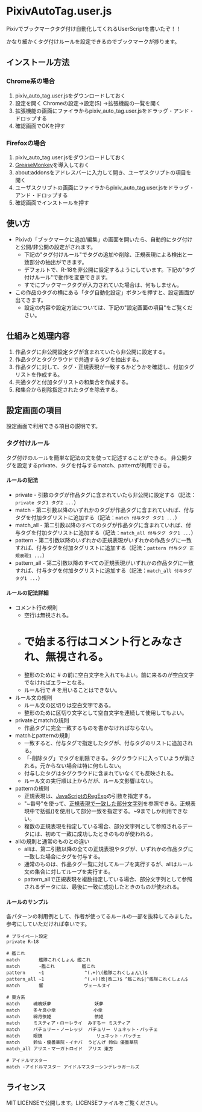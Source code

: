# PixivAutoTag.user.js
Pixivでブックマークタグ付け自動化してくれるUserScriptを書いたぞ！！

かなり細かくタグ付けルールを設定できるのでブックマークが捗ります。

インストール方法
-----
### Chrome系の場合
1. pixiv\_auto\_tag.user.jsをダウンロードしておく
2. 設定を開く Chromeの設定→設定(S) →拡張機能の一覧を開く
3. 拡張機能の画面にファイラからpixiv\_auto\_tag.user.jsをドラッグ・アンド・ドロップする
4. 確認画面でOKを押す

### Firefoxの場合
1. pixiv\_auto\_tag.user.jsをダウンロードしておく
2. [GreaseMonkey](https://addons.mozilla.org/ja/firefox/addon/greasemonkey/)を導入しておく
3. about:addonsをアドレスバーに入力して開き、ユーザスクリプトの項目を開く
4. ユーザスクリプトの画面にファイラからpixiv\_auto\_tag.user.jsをドラッグ・アンド・ドロップする
5. 確認画面でインストールを押す

使い方
-----
* Pixivの「ブックマークに追加/編集」の画面を開いたら、自動的にタグ付けと公開/非公開の設定がされます。
  * 下記の"タグ付けルール"でタグの追加や削除、正規表現による検出と一致部分の抽出ができます。
  * デフォルトで、R-18を非公開に設定するようにしています。下記の"タグ付けルール"で動作を変更できます。
  * すでにブックマークタグが入力されていた場合は、何もしません。
* この作品のタグの横にある「タグ自動化設定」ボタンを押すと、設定画面が出てきます。
  * 設定の内容や設定方法については、下記の"設定画面の項目"をご覧ください。

仕組みと処理内容
-----
1. 作品タグに非公開設定タグが含まれていたら非公開に設定する。
2. 作品タグとタグクラウドで共通するタグを抽出する。
3. 作品タグに対して、タグ・正規表現が一致するかどうかを確認し、付加タグリストを作成する。
4. 共通タグと付加タグリストの和集合を作成する。
5. 和集合から削除指定されたタグを除去する。

設定画面の項目
-----
設定画面で利用できる項目の説明です。

### タグ付けルール
タグ付けのルールを簡単な記法の文を使って記述することができる。
非公開タグを設定するprivate、タグを付与するmatch、patternが利用できる。

#### ルールの記法
* private      - 引数のタグが作品タグに含まれていたら非公開に設定する（記法：`private タグ1 タグ2 ...`）
* match        - 第二引数以降のいずれかのタグが作品タグに含まれていれば、付与タグを付加タグリストに追加する（記法：`match 付与タグ タグ1 ...`）
* match\_all   - 第二引数以降のすべてのタグが作品タグに含まれていれば、付与タグを付加タグリストに追加する（記法：`match_all 付与タグ タグ1 ...`）
* pattern      - 第二引数以降のいずれかの正規表現がいずれかの作品タグに一致すれば、付与タグを付加タグリストに追加する（記法：`pattern 付与タグ 正規表現1 ...`）
* pattern\_all - 第二引数以降のすべての正規表現がいずれかの作品タグに一致すれば、付与タグを付加タグリストに追加する（記法：`match_all 付与タグ タグ1 ...`）

#### ルールの記法詳細
* コメント行の規則
	* 空行は無視される。
	* # で始まる行はコメント行とみなされ、無視される。
	* 整形のために # の前に空白文字を入れてもよい。前に来るのが空白文字でなければエラーとなる。
	* ルール行で # を用いることはできない。
* ルール文の規則
	* ルール文の区切りは空白文字である。
	* 整形のために区切り文字として空白文字を連続して使用してもよい。
* privateとmatchの規則
	* 作品タグに完全一致するものを書かなければならない。
* matchとpatternの規則
	* 一致すると、付与タグで指定したタグが、付与タグのリストに追加される。
	* 「-削除タグ」でタグを削除できる。タグクラウドに入っていようが消される。元からない場合は特に何もしない。
	* 付与したタグはタグクラウドに含まれていなくても反映される。
	* ルール文の実行順は上からだが、ルール文影響はない。
* patternの規則
	* 正規表現は、[JavaScriptのRegExp](https://developer.mozilla.org/ja/docs/Web/JavaScript/Guide/Regular_Expressions)の引数を指定する。
	* "~番号"を使って、[正規表現で一致した部分文字列](https://developer.mozilla.org/ja/docs/Web/JavaScript/Guide/Regular_Expressions#special-capturing-parentheses)を参照できる。正規表現中で括弧()を使用して部分一致を指定する。~9までしか利用できない。
	* 複数の正規表現を指定している場合、部分文字列として参照されるデータには、初めて一致に成功したときのものが使われる。
* allの規則と通常のものとの違い
	* allは、第二引数以降の全ての正規表現やタグが、いずれかの作品タグに一致した場合にタグを付与する。
	* 通常のものは、作品タグ一覧に対してループを実行するが、allはルール文の集合に対してループを実行する。
	* pattern\_allで正規表現を複数指定している場合、部分文字列として参照されるデータには、最後に一致に成功したときのものが使われる。

#### ルールのサンプル
各パターンの利用例として、作者が使ってるルールの一部を抜粋してみました。
参考にしていただければ幸いです。

``` plain
# プライベート設定
private R-18

# 艦これ
match       艦隊これくしょん 艦これ
match       -艦これ          艦これ
pattern     ~1               ^(.+)\(艦隊これくしょん\)$
pattern_all ~1               ^(.+)(改|改二)$ ^艦これ$|^艦隊これくしょん$
match       響               ヴェールヌイ

# 東方系
match     魂魄妖夢                妖夢
match     多々良小傘              小傘
match     綿月依姫                依姫
match     ミスティア・ローレライ  みすちー ミスティア
match     パチュリー・ノーレッジ  パチュリー リュネット・パッチェ
match     眼鏡                    リュネット・パッチェ
match     鈴仙・優曇華院・イナバ  うどんげ 鈴仙 優曇華院
match_all アリス・マーガトロイド  アリス 東方

# アイドルマスター
match -アイドルマスター アイドルマスターシンデレラガールズ
```

ライセンス
-----
MIT LICENSEで公開します。LICENSEファイルをご覧ください。
